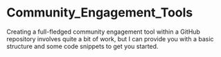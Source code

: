 # Community_Engagement_Tools
Creating a full-fledged community engagement tool within a GitHub repository involves quite a bit of work, but I can provide you with a basic structure and some code snippets to get you started.
